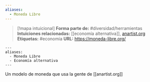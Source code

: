 ```yaml
---
aliases:
  - Moneda Libre
---
```

> [!mapa intuicional]
> **Forma parte de:** #diversidad/herramientas 
> **Intuiciones relacionadas:** [[economía alternativa]], [anartist.org](anartist.org.md)
> **Etiquetas:** #economia
> **URL:** https://moneda-libre.org/

```
---
aliases:
  - Moneda Libre
  - Economía alternativa
---
```



Un modelo de moneda que usa la gente de [[anartist.org]]
